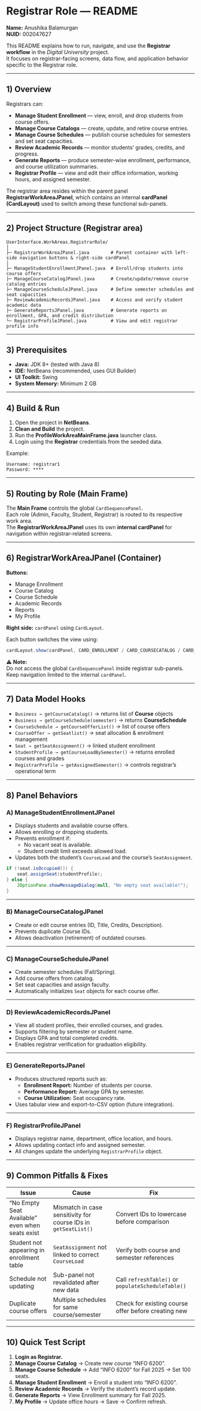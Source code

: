 # Registrar Role — README
**Name:** Anushika Balamurgan  
**NUID:** 002047627  

This README explains how to run, navigate, and use the **Registrar workflow** in the *Digital University* project.  
It focuses on registrar-facing screens, data flow, and application behavior specific to the Registrar role.

---

## 1) Overview  
Registrars can:

- **Manage Student Enrollment** — view, enroll, and drop students from course offers.  
- **Manage Course Catalogs** — create, update, and retire course entries.  
- **Manage Course Schedules** — publish course schedules for semesters and set seat capacities.  
- **Review Academic Records** — monitor students’ grades, credits, and progress.  
- **Generate Reports** — produce semester-wise enrollment, performance, and course utilization summaries.  
- **Registrar Profile** — view and edit their office information, working hours, and assigned semester.  

The registrar area resides within the parent panel **RegistrarWorkAreaJPanel**, which contains an internal **cardPanel (CardLayout)** used to switch among these functional sub-panels.

---

## 2) Project Structure (Registrar area)
```
UserInterface.WorkAreas.RegistrarRole/
│
├─ RegistrarWorkAreaJPanel.java        # Parent container with left-side navigation buttons & right-side cardPanel
│
├─ ManageStudentEnrollmentJPanel.java  # Enroll/drop students into course offers
├─ ManageCourseCatalogJPanel.java      # Create/update/remove course catalog entries
├─ ManageCourseScheduleJPanel.java     # Define semester schedules and seat capacities
├─ ReviewAcademicRecordsJPanel.java    # Access and verify student academic data
├─ GenerateReportsJPanel.java          # Generate reports on enrollment, GPA, and credit distribution
└─ RegistrarProfileJPanel.java         # View and edit registrar profile info
```

---

## 3) Prerequisites  
- **Java:** JDK 8+ (tested with Java 8)  
- **IDE:** NetBeans (recommended, uses GUI Builder)  
- **UI Toolkit:** Swing  
- **System Memory:** Minimum 2 GB  

---

## 4) Build & Run  
1. Open the project in **NetBeans**.  
2. **Clean and Build** the project.  
3. Run the **ProfileWorkAreaMainFrame.java** launcher class.  
4. Login using the **Registrar** credentials from the seeded data.  

Example:  
```
Username: registrar1  
Password: ****  
```

---

## 5) Routing by Role (Main Frame)  
The **Main Frame** controls the global `CardSequencePanel`.  
Each role (Admin, Faculty, Student, Registrar) is routed to its respective work area.  
The **RegistrarWorkAreaJPanel** uses its own **internal cardPanel** for navigation within registrar-related screens.  

---

## 6) RegistrarWorkAreaJPanel (Container)  
**Buttons:**
- Manage Enrollment  
- Course Catalog  
- Course Schedule  
- Academic Records  
- Reports  
- My Profile  

**Right side:** `cardPanel` using `CardLayout`.  

Each button switches the view using:  
```java
cardLayout.show(cardPanel, CARD_ENROLLMENT / CARD_COURSECATALOG / CARD_SCHEDULE / CARD_RECORDS / CARD_REPORTS / CARD_PROFILE);
```

⚠️ **Note:**  
Do not access the global `CardSequencePanel` inside registrar sub-panels.  
Keep navigation limited to the internal `cardPanel`.

---

## 7) Data Model Hooks  
- `Business → getCourseCatalog()` → returns list of **Course** objects  
- `Business → getCourseSchedule(semester)` → returns **CourseSchedule**  
- `CourseSchedule → getCourseOfferList()` → list of course offers  
- `CourseOffer → getSeatlist()` → seat allocation & enrollment management  
- `Seat → getSeatAssignment()` → linked student enrollment  
- `StudentProfile → getCourseLoadBySemester()` → returns enrolled courses and grades  
- `RegistrarProfile → getAssignedSemester()` → controls registrar’s operational term  

---

## 8) Panel Behaviors  

### A) ManageStudentEnrollmentJPanel  
- Displays students and available course offers.  
- Allows enrolling or dropping students.  
- Prevents enrollment if:
  - No vacant seat is available.  
  - Student credit limit exceeds allowed load.  
- Updates both the student’s `CourseLoad` and the course’s `SeatAssignment`.  
```java
if (!seat.isOccupied()) {
    seat.assignSeat(studentProfile);
} else {
    JOptionPane.showMessageDialog(null, "No empty seat available!");
}
```

---

### B) ManageCourseCatalogJPanel  
- Create or edit course entries (ID, Title, Credits, Description).  
- Prevents duplicate Course IDs.  
- Allows deactivation (retirement) of outdated courses.  

---

### C) ManageCourseScheduleJPanel  
- Create semester schedules (Fall/Spring).  
- Add course offers from catalog.  
- Set seat capacities and assign faculty.  
- Automatically initializes `Seat` objects for each course offer.  

---

### D) ReviewAcademicRecordsJPanel  
- View all student profiles, their enrolled courses, and grades.  
- Supports filtering by semester or student name.  
- Displays GPA and total completed credits.  
- Enables registrar verification for graduation eligibility.  

---

### E) GenerateReportsJPanel  
- Produces structured reports such as:
  - **Enrollment Report:** Number of students per course.
  - **Performance Report:** Average GPA by semester.
  - **Course Utilization:** Seat occupancy rate.  
- Uses tabular view and export-to-CSV option (future integration).  

---

### F) RegistrarProfileJPanel  
- Displays registrar name, department, office location, and hours.  
- Allows updating contact info and assigned semester.  
- All changes update the underlying `RegistrarProfile` object.  

---

## 9) Common Pitfalls & Fixes  
| Issue | Cause | Fix |
|-------|--------|-----|
| “No Empty Seat Available” even when seats exist | Mismatch in case sensitivity for course IDs in `getSeatList()` | Convert IDs to lowercase before comparison |
| Student not appearing in enrollment table | `SeatAssignment` not linked to correct `CourseLoad` | Verify both course and semester references |
| Schedule not updating | Sub-panel not revalidated after new data | Call `refreshTable()` or `populateScheduleTable()` |
| Duplicate course offers | Multiple schedules for same course/semester | Check for existing course offer before creating new |

---

## 10) Quick Test Script  
1. **Login as Registrar.**  
2. **Manage Course Catalog** → Create new course “INFO 6200”.  
3. **Manage Course Schedule** → Add “INFO 6200” for Fall 2025 → Set 100 seats.  
4. **Manage Student Enrollment** → Enroll a student into “INFO 6200”.  
5. **Review Academic Records** → Verify the student’s record update.  
6. **Generate Reports** → View Enrollment summary for Fall 2025.  
7. **My Profile** → Update office hours → Save → Confirm refresh.
